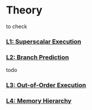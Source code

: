 # Theory

to check

### [L1: Superscalar Execution](list/l1.md)
### [L2: Branch Prediction](list/l2.md)

todo
### [L3: Out-of-Order Execution](list/l3.md)
### [L4: Memory Hierarchy](list/l4.md)
